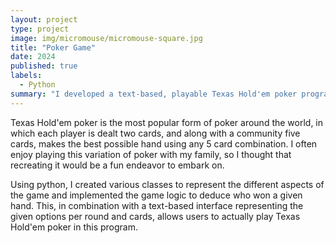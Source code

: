 ```yaml
---
layout: project
type: project
image: img/micromouse/micromouse-square.jpg
title: "Poker Game"
date: 2024
published: true
labels:
  - Python
summary: "I developed a text-based, playable Texas Hold'em poker program with functioning game logic."
---
```


Texas Hold'em poker is the most popular form of poker around the world, in which each player is dealt two cards, and along with a community five cards, makes the best possible hand using any 5 card combination. I often enjoy playing this variation of poker with my family, so I thought that recreating it would be a fun endeavor to embark on. 

Using python, I created various classes to represent the different aspects of the game and implemented the game logic to deduce who won a given hand. This, in combination with a text-based interface representing the given options per round and cards, allows users to actually play Texas Hold'em poker in this program.
